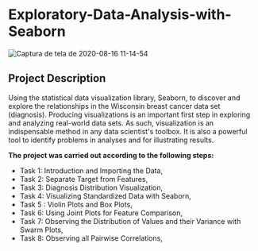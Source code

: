 # Exploratory-Data-Analysis-with-Seaborn
![Captura de tela de 2020-08-16 11-14-54](https://user-images.githubusercontent.com/65929471/90336644-9169ee00-dfb3-11ea-8350-2f6eadcaf008.png)

## Project Description
Using the statistical data visualization library, Seaborn, to discover and explore the relationships in the Wisconsin breast cancer data set (diagnosis). Producing visualizations is an important first step in exploring and analyzing real-world data sets. As such, visualization is an indispensable method in any data scientist's toolbox. It is also a powerful tool to identify problems in analyses and for illustrating results.

**The project was carried out according to the following steps:**

- Task 1: Introduction and Importing the Data,
- Task 2: Separate Target from Features,
- Task 3: Diagnosis Distribution Visualization,
- Task 4: Visualizing Standardized Data with Seaborn,
- Task 5 : Violin Plots and Box Plots,
- Task 6: Using Joint Plots for Feature Comparison,
- Task 7: Observing the Distribution of Values and their Variance with Swarm Plots,
- Task 8: Observing all Pairwise Correlations,

